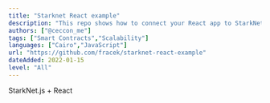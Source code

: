 ```yaml
---
title: "Starknet React example"
description: "This repo shows how to connect your React app to StarkNet."
authors: ["@ceccon_me"]
tags: ["Smart Contracts","Scalability"]
languages: ["Cairo","JavaScript"]
url: "https://github.com/fracek/starknet-react-example"
dateAdded: 2022-01-15
level: "All"
---
```


StarkNet.js + React